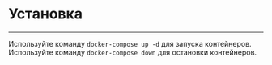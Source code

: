 # Установка 
***
Используйте команду `docker-compose up -d` для запуска контейнеров.  
Используйте команду `docker-compose down` для остановки контейнеров.